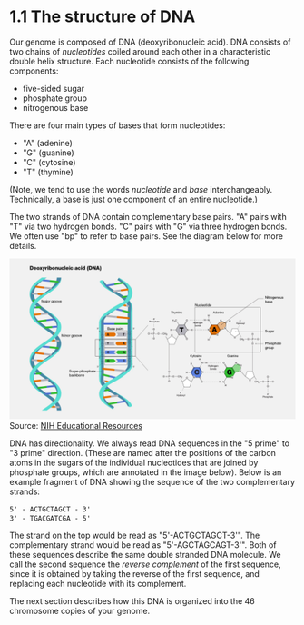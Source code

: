 # 1.1 The structure of DNA

Our genome is composed of DNA (deoxyribonucleic acid).
DNA consists of two chains of *nucleotides* coiled around each other in a characteristic double helix structure.
Each nucleotide consists of the following components:

* five-sided sugar
* phosphate group
* nitrogenous base

There are four main types of bases that form nucleotides:

* "A" (adenine)
* "G" (guanine)
* "C" (cytosine)
* "T" (thymine)

(Note, we tend to use the words *nucleotide* and *base* interchangeably. Technically, a base is just one component of an entire nucleotide.)

The two strands of DNA contain complementary base pairs.
"A" pairs with "T" via two hydrogen bonds. "C" pairs with "G" via three hydrogen bonds.
We often use "bp" to refer to base pairs.
See the diagram below for more details.

![DNA](images/DNA.jpg)
Source: [NIH Educational Resources](https://www.genome.gov/genetics-glossary/Deoxyribonucleic-Acid)

DNA has directionality. We always read DNA sequences in the "5 prime" to "3 prime" direction. (These are named after the positions of the carbon atoms in the sugars of the individual nucleotides that are joined by phosphate groups, which are annotated in the image below). Below is an example fragment of DNA showing the sequence of the two complementary strands:

```
5' - ACTGCTAGCT - 3'
3' - TGACGATCGA - 5'
```

The strand on the top would be read as "5'-ACTGCTAGCT-3'".
The complementary strand would be read as "5'-AGCTAGCAGT-3'".
Both of these sequences describe the same double stranded DNA molecule.
We call the second sequence the *reverse complement* of the first sequence, since it is obtained by taking the reverse of the first sequence, and replacing each nucleotide with its complement.

The next section describes how this DNA is organized into the 46 chromosome copies of your genome.
